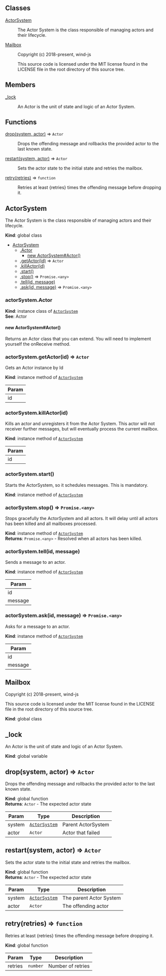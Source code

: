 ## Classes

<dl>
<dt><a href="#ActorSystem">ActorSystem</a></dt>
<dd><p>The Actor System is the class responsible of managing actors and their lifecycle.</p>
</dd>
<dt><a href="#Mailbox">Mailbox</a></dt>
<dd><p>Copyright (c) 2018-present, wind-js</p>
<p>This source code is licensed under the MIT license found in the
LICENSE file in the root directory of this source tree.</p>
</dd>
</dl>

## Members

<dl>
<dt><a href="#_lock">_lock</a></dt>
<dd><p>An Actor is the unit of state and logic of an Actor System.</p>
</dd>
</dl>

## Functions

<dl>
<dt><a href="#drop">drop(system, actor)</a> ⇒ <code>Actor</code></dt>
<dd><p>Drops the offending message and rollbacks the provided actor
to the last known state.</p>
</dd>
<dt><a href="#restart">restart(system, actor)</a> ⇒ <code>Actor</code></dt>
<dd><p>Sets the actor state to the initial state and retries the mailbox.</p>
</dd>
<dt><a href="#retry">retry(retries)</a> ⇒ <code>function</code></dt>
<dd><p>Retries at least {retries} times the offending message before dropping it.</p>
</dd>
</dl>

<a name="ActorSystem"></a>

## ActorSystem
The Actor System is the class responsible of managing actors and their lifecycle.

**Kind**: global class  

* [ActorSystem](#ActorSystem)
    * [.Actor](#ActorSystem+Actor)
        * [new ActorSystem#Actor()](#new_ActorSystem+Actor_new)
    * [.getActor(id)](#ActorSystem+getActor) ⇒ <code>Actor</code>
    * [.killActor(id)](#ActorSystem+killActor)
    * [.start()](#ActorSystem+start)
    * [.stop()](#ActorSystem+stop) ⇒ <code>Promise.&lt;any&gt;</code>
    * [.tell(id, message)](#ActorSystem+tell)
    * [.ask(id, message)](#ActorSystem+ask) ⇒ <code>Promise.&lt;any&gt;</code>

<a name="ActorSystem+Actor"></a>

### actorSystem.Actor
**Kind**: instance class of [<code>ActorSystem</code>](#ActorSystem)  
**See**: Actor  
<a name="new_ActorSystem+Actor_new"></a>

#### new ActorSystem#Actor()
Returns an Actor class that you can extend. You will need to implement yourself the onReceive method.

<a name="ActorSystem+getActor"></a>

### actorSystem.getActor(id) ⇒ <code>Actor</code>
Gets an Actor instance by Id

**Kind**: instance method of [<code>ActorSystem</code>](#ActorSystem)  

| Param |
| --- |
| id | 

<a name="ActorSystem+killActor"></a>

### actorSystem.killActor(id)
Kills an actor and unregisters it from the Actor System. This actor will not receiver further messages,
but will eventually process the current mailbox.

**Kind**: instance method of [<code>ActorSystem</code>](#ActorSystem)  

| Param |
| --- |
| id | 

<a name="ActorSystem+start"></a>

### actorSystem.start()
Starts the ActorSystem, so it schedules messages. This is mandatory.

**Kind**: instance method of [<code>ActorSystem</code>](#ActorSystem)  
<a name="ActorSystem+stop"></a>

### actorSystem.stop() ⇒ <code>Promise.&lt;any&gt;</code>
Stops gracefully the ActorSystem and all actors.
It will delay until all actors has been killed and all mailboxes processed.

**Kind**: instance method of [<code>ActorSystem</code>](#ActorSystem)  
**Returns**: <code>Promise.&lt;any&gt;</code> - Resolved when all actors has been killed.  
<a name="ActorSystem+tell"></a>

### actorSystem.tell(id, message)
Sends a message to an actor.

**Kind**: instance method of [<code>ActorSystem</code>](#ActorSystem)  

| Param |
| --- |
| id | 
| message | 

<a name="ActorSystem+ask"></a>

### actorSystem.ask(id, message) ⇒ <code>Promise.&lt;any&gt;</code>
Asks for a message to an actor.

**Kind**: instance method of [<code>ActorSystem</code>](#ActorSystem)  

| Param |
| --- |
| id | 
| message | 

<a name="Mailbox"></a>

## Mailbox
Copyright (c) 2018-present, wind-js

This source code is licensed under the MIT license found in the
LICENSE file in the root directory of this source tree.

**Kind**: global class  
<a name="_lock"></a>

## _lock
An Actor is the unit of state and logic of an Actor System.

**Kind**: global variable  
<a name="drop"></a>

## drop(system, actor) ⇒ <code>Actor</code>
Drops the offending message and rollbacks the provided actor
to the last known state.

**Kind**: global function  
**Returns**: <code>Actor</code> - The expected actor state  

| Param | Type | Description |
| --- | --- | --- |
| system | [<code>ActorSystem</code>](#ActorSystem) | Parent ActorSystem |
| actor | <code>Actor</code> | Actor that failed |

<a name="restart"></a>

## restart(system, actor) ⇒ <code>Actor</code>
Sets the actor state to the initial state and retries the mailbox.

**Kind**: global function  
**Returns**: <code>Actor</code> - The expected actor state  

| Param | Type | Description |
| --- | --- | --- |
| system | [<code>ActorSystem</code>](#ActorSystem) | The parent Actor System |
| actor | <code>Actor</code> | The offending actor |

<a name="retry"></a>

## retry(retries) ⇒ <code>function</code>
Retries at least {retries} times the offending message before dropping it.

**Kind**: global function  

| Param | Type | Description |
| --- | --- | --- |
| retries | <code>number</code> | Number of retries |

